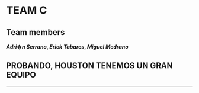 # TEAM C

## Team members
**_Adri�n Serrano_, _Erick Tabares_, _Miguel Medrano_**
## PROBANDO, HOUSTON TENEMOS UN GRAN EQUIPO

---
